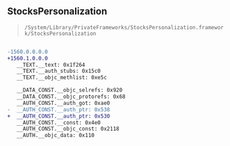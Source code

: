 ## StocksPersonalization

> `/System/Library/PrivateFrameworks/StocksPersonalization.framework/StocksPersonalization`

```diff

-1560.0.0.0.0
+1560.1.0.0.0
   __TEXT.__text: 0x1f264
   __TEXT.__auth_stubs: 0x15c0
   __TEXT.__objc_methlist: 0xe5c

   __DATA_CONST.__objc_selrefs: 0x920
   __DATA_CONST.__objc_protorefs: 0x68
   __AUTH_CONST.__auth_got: 0xae0
-  __AUTH_CONST.__auth_ptr: 0x538
+  __AUTH_CONST.__auth_ptr: 0x530
   __AUTH_CONST.__const: 0x4e0
   __AUTH_CONST.__objc_const: 0x2118
   __AUTH.__objc_data: 0x110

```
